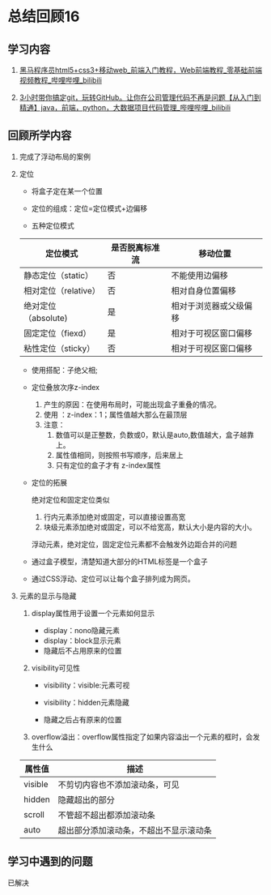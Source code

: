 # 总结回顾16

## 学习内容

1. [黑马程序员html5+css3+移动web_前端入门教程，Web前端教程_零基础前端视频教程_哔哩哔哩_bilibili](https://www.bilibili.com/video/BV1pE411q7FU?p=249)

2. [3小时带你搞定git，玩转GitHub。让你在公司管理代码不再是问题【从入门到精通】java，前端，python，大数据项目代码管理_哔哩哔哩_bilibili](https://www.bilibili.com/video/BV1T54y1H7Lo?p=13)

## 回顾所学内容

1. 完成了浮动布局的案例

2. 定位

   * 将盒子定在某一个位置

   * 定位的组成：定位=定位模式+边偏移
   * 五种定位模式

   | 定位模式             | 是否脱离标准流 | 移动位置               |
   | -------------------- | -------------- | ---------------------- |
   | 静态定位（static）   | 否             | 不能使用边偏移         |
   | 相对定位（relative） | 否             | 相对自身位置偏移       |
   | 绝对定位（absolute)  | 是             | 相对于浏览器或父级偏移 |
   | 固定定位（fiexd）    | 是             | 相对于可视区窗口偏移   |
   | 粘性定位（sticky）   | 否             | 相对于可视区窗口偏移   |

   * 使用搭配：子绝父相;
   * 定位叠放次序z-index
     1. 产生的原因：在使用布局时，可能出现盒子重叠的情况。
     2. 使用 ：z-index：1；属性值越大那么在最顶层
     3. 注意：
        1. 数值可以是正整数，负数或0，默认是auto,数值越大，盒子越靠上。
        2. 属性值相同，则按照书写顺序，后来居上
        3. 只有定位的盒子才有 z-index属性

   * 定位的拓展

     绝对定位和固定定位类似

     1. 行内元素添加绝对或固定，可以直接设置高宽
     2. 块级元素添加绝对或固定，可以不给宽高，默认大小是内容的大小。

     浮动元素，绝对定位，固定定位元素都不会触发外边距合并的问题

   * 通过盒子模型，清楚知道大部分的HTML标签是一个盒子
   * 通过CSS浮动、定位可以让每个盒子排列成为网页。

   

3. 元素的显示与隐藏
   1. display属性用于设置一个元素如何显示

      * display：nono隐藏元素
      * display：block显示元素
      * 隐藏后不占用原来的位置

   2. visibility可见性

      * visibility：visible:元素可视

      * visibility：hidden元素隐藏
      * 隐藏之后占有原来的位置

   3. overflow溢出：overflow属性指定了如果内容溢出一个元素的框时，会发生什么

   | 属性值  | 描述                                   |
   | ------- | -------------------------------------- |
   | visible | 不剪切内容也不添加滚动条，可见         |
   | hidden  | 隐藏超出的部分                         |
   | scroll  | 不管超不超出都添加滚动条               |
   | auto    | 超出部分添加滚动条，不超出不显示滚动条 |

## 学习中遇到的问题

已解决

